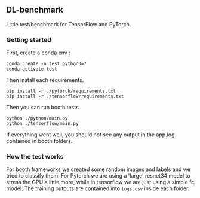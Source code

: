 ## DL-benchmark

Little test/benchmark for TensorFlow and PyTorch. 

### Getting started
First, create a conda env :

```
conda create -n test python3=7
conda activate test
```

Then install each requirements.

```
pip install -r ./pytorch/requirements.txt
pip install -r ./tensorflow/requirements.txt
```

Then you can run booth tests

```
python ./python/main.py
python ./tensorflow/main.py
```
If everything went well, you should not see any output in the app.log contained in booth folders. 

### How the test works
For booth frameworks we created some random images and labels and we tried to classify them. For Pytorch we are using a 'large' resnet34 model to stress the GPU a little more, while in tensorflow we are just using a simple fc model. The training outputs are contained into `logs.csv` inside each folder.